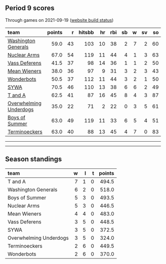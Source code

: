 

## Period 9 scores

Through games on 2021-09-19 ([website build status](https://github.com/brian-bot/pl-site/actions))


|team                                              | points|  r| hitsbb| hr| rbi| sb|  w| sv| so|   era|  whip|
|:-------------------------------------------------|------:|--:|------:|--:|---:|--:|--:|--:|--:|-----:|-----:|
|[Washington Generals](./washingtongenerals)       |   59.0| 43|    103| 10|  38|  2|  7|  2| 60| 3.536| 1.089|
|[Nuclear Arms](./nucleararms)                     |   67.0| 54|    119| 11|  44|  4|  1|  3| 63| 3.394| 1.217|
|[Vass Deferens](./vassdeferens)                   |   41.5| 37|     98| 14|  36|  1|  1|  2| 50| 4.312| 1.167|
|[Mean Wieners](./meanwieners)                     |   38.0| 36|     97|  9|  31|  3|  2|  3| 43| 4.347| 0.992|
|[Wonderbots](./wonderbots)                        |   50.5| 37|    112| 11|  44|  3|  2|  1| 50| 3.635| 1.115|
|[SYWA](./sywa)                                    |   70.5| 46|    110| 13|  38|  6|  6|  2| 49| 1.929| 0.955|
|[T and A](./tanda)                                |   62.5| 41|     87| 16|  45|  8|  4|  3| 87| 5.018| 1.420|
|[Overwhelming Underdogs](./overwhelmingunderdogs) |   35.0| 22|     71|  2|  22|  0|  3|  5| 61| 4.378| 1.151|
|[Boys of Summer](./boysofsummer)                  |   63.0| 49|    119| 11|  33|  6|  5|  4| 51| 4.131| 1.361|
|[Terminoeckers](./terminoeckers)                  |   63.0| 40|     88| 13|  45|  4|  7|  0| 83| 3.218| 1.275|

* * *
* * *

## Season standings


|team                   |  w|  l|  t| points|
|:----------------------|--:|--:|--:|------:|
|T and A                |  7|  1|  0|  494.5|
|Washington Generals    |  6|  2|  0|  518.0|
|Boys of Summer         |  5|  3|  0|  493.5|
|Nuclear Arms           |  5|  3|  0|  446.5|
|Mean Wieners           |  4|  4|  0|  483.0|
|Vass Deferens          |  3|  5|  0|  448.5|
|SYWA                   |  3|  5|  0|  372.5|
|Overwhelming Underdogs |  3|  5|  0|  324.0|
|Terminoeckers          |  2|  6|  0|  449.5|
|Wonderbots             |  2|  6|  0|  370.0|


